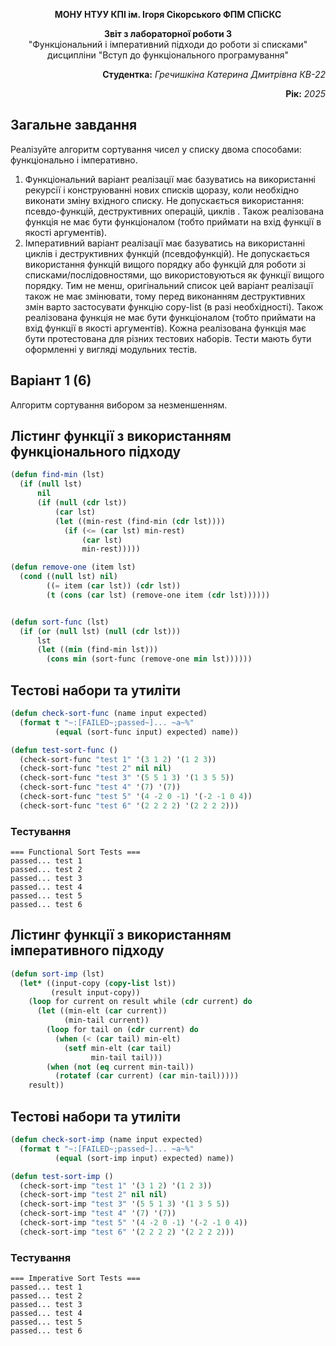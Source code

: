 <p align="center"><b>МОНУ НТУУ КПІ ім. Ігоря Сікорського ФПМ СПіСКС</b></p>

<p align="center">
<b>Звіт з лабораторної роботи 3</b><br/>
"Функціональний і імперативний підходи до роботи зі списками" <br / >
дисципліни "Вступ до функціонального програмування"
</p>
<p align="right"><strong>Студентка:</strong> <i>Гречишкіна Катерина Дмитрівна КВ-22</i><p>
<p align="right"><strong>Рік:</strong> <i>2025</i><p>

## Загальне завдання
Реалізуйте алгоритм сортування чисел у списку двома способами: функціонально і імперативно.
1. Функціональний варіант реалізації має базуватись на використанні рекурсії і конструюванні нових списків щоразу, коли необхідно виконати зміну вхідного списку. Не допускається використання: псевдо-функцій, деструктивних операцій, циклів . Також реалізована функція не має бути функціоналом (тобто приймати на вхід функції в якості аргументів).
2. Імперативний варіант реалізації має базуватись на використанні циклів і деструктивних функцій (псевдофункцій). Не допускається використання функцій вищого порядку або функцій для роботи зі списками/послідовностями, що використовуються як функції вищого порядку. Тим не менш, оригінальний список цей варіант реалізації також не має змінювати, тому перед виконанням деструктивних змін варто застосувати функцію сору-list (в разі необхідності).
Також реалізована функція не має бути функціоналом (тобто приймати на вхід функції в якості аргументів).
Кожна реалізована функція має бути протестована для різних тестових наборів. Тести мають бути оформленні у вигляді модульних тестів.

## Варіант 1 (6)

Алгоритм сортування вибором за незменшенням.
   
## Лістинг функції з використанням функціонального підходу
```lisp
(defun find-min (lst)
  (if (null lst)
      nil
      (if (null (cdr lst))
          (car lst)
          (let ((min-rest (find-min (cdr lst))))
            (if (<= (car lst) min-rest)
                (car lst)
                min-rest)))))

(defun remove-one (item lst)
  (cond ((null lst) nil)
        ((= item (car lst)) (cdr lst))
        (t (cons (car lst) (remove-one item (cdr lst))))))


(defun sort-func (lst)
  (if (or (null lst) (null (cdr lst)))
      lst
      (let ((min (find-min lst)))
        (cons min (sort-func (remove-one min lst))))))
```

## Тестові набори та утиліти
```lisp
(defun check-sort-func (name input expected)
  (format t "~:[FAILED~;passed~]... ~a~%" 
          (equal (sort-func input) expected) name))

(defun test-sort-func ()
  (check-sort-func "test 1" '(3 1 2) '(1 2 3))
  (check-sort-func "test 2" nil nil)
  (check-sort-func "test 3" '(5 5 1 3) '(1 3 5 5))
  (check-sort-func "test 4" '(7) '(7))
  (check-sort-func "test 5" '(4 -2 0 -1) '(-2 -1 0 4))
  (check-sort-func "test 6" '(2 2 2 2) '(2 2 2 2)))
```

### Тестування
```
=== Functional Sort Tests ===
passed... test 1
passed... test 2
passed... test 3
passed... test 4
passed... test 5
passed... test 6

```
## Лістинг функції з використанням імперативного підходу
```lisp
(defun sort-imp (lst)
  (let* ((input-copy (copy-list lst)) 
         (result input-copy))
    (loop for current on result while (cdr current) do
      (let ((min-elt (car current))
            (min-tail current))
        (loop for tail on (cdr current) do
          (when (< (car tail) min-elt)
            (setf min-elt (car tail)
                  min-tail tail)))
        (when (not (eq current min-tail))
          (rotatef (car current) (car min-tail)))))
    result))
```

## Тестові набори та утиліти
```lisp
(defun check-sort-imp (name input expected)
  (format t "~:[FAILED~;passed~]... ~a~%" 
          (equal (sort-imp input) expected) name))

(defun test-sort-imp ()
  (check-sort-imp "test 1" '(3 1 2) '(1 2 3))
  (check-sort-imp "test 2" nil nil)
  (check-sort-imp "test 3" '(5 5 1 3) '(1 3 5 5))
  (check-sort-imp "test 4" '(7) '(7))
  (check-sort-imp "test 5" '(4 -2 0 -1) '(-2 -1 0 4))
  (check-sort-imp "test 6" '(2 2 2 2) '(2 2 2 2)))
```

### Тестування
```
=== Imperative Sort Tests ===
passed... test 1
passed... test 2
passed... test 3
passed... test 4
passed... test 5
passed... test 6
```
